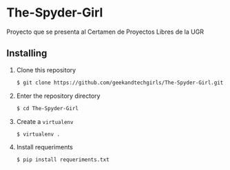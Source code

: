 # The-Spyder-Girl
Proyecto que se presenta al Certamen de Proyectos Libres de la UGR

## Installing

1. Clone this repository
    
    ```bash
    $ git clone https://github.com/geekandtechgirls/The-Spyder-Girl.git 
    ```

2. Enter the repository directory
    
    ```bash
    $ cd The-Spyder-Girl
    ```

4. Create a `virtualenv`

    ```bash
    $ virtualenv .
    ```

5. Install requeriments

    ```bash
    $ pip install requeriments.txt
    ```
